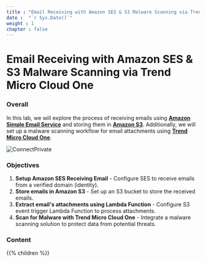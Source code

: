 ```yaml
---
title : "Email Receiving with Amazon SES & S3 Malware Scanning via Trend Micro Cloud One"
date :  "`r Sys.Date()`" 
weight : 1 
chapter : false
---
```

# Email Receiving with Amazon SES & S3 Malware Scanning via Trend Micro Cloud One

### Overall
In this lab, we will explore the process of receiving emails using **[Amazon Simple Email Service](https://aws.amazon.com/ses/)** and storing them in **[Amazon S3](https://aws.amazon.com/vi/s3/)**. Additionally, we will set up a malware scanning workflow for email attachments using **[Trend Micro Cloud One](http://www.trendmicro.com/aws)**.

![ConnectPrivate](/images/diagram.png) 

### Objectives

1. **Setup Amazon SES Receiving Email** - Configure SES to receive emails from a verified domain (identity).
2. **Store emails in Amazon S3** - Set up an S3 bucket to store the received emails.
3. **Extract email's attachments using Lambda Function** - Configure S3 event trigger Lambda Function to process attachments.
4. **Scan for Malware with Trend Micro Cloud One** - Integrate a malware scanning solution to protect data from potential threats.

### Content

{{% children  %}}